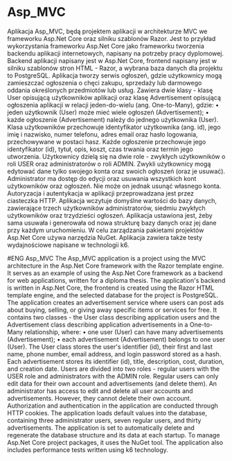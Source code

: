 # Asp_MVC
Aplikacja Asp_MVC, będą projektem aplikacji w architekturze MVC we frameworku Asp.Net Core oraz silniku szablonów Razor. 
Jest to przykład wykorzystania frameworku Asp.Net Core jako frameworku tworzenia backendu aplikacji internetowych, napisany na potrzeby pracy dyplomowej.
Backend aplikacji napisany jest w Asp.Net Core, frontend napisany jest w silniku szablonów stron HTML - Razor, a wybrana baza danych dla projektu to PostgreSQL.
Aplikacja tworzy serwis ogłoszeń, gdzie użytkownicy mogą zamieszczać ogłoszenia o chęci zakupu, sprzedaży lub darmowego oddania określonych przedmiotów lub usług. 
Zawiera dwie klasy - klasę User opisującą użytkowników aplikacji oraz klasę Advertisement opisującą ogłoszenia aplikacji w relacji  jeden-do-wielu (ang. One-to-Many), gdzie:
•	jeden użytkownik (User) może mieć wiele ogłoszeń (Advertisement);
•	każde ogłoszenie (Advertisement) należy do jednego użytkownika (User).
Klasa użytkowników przechowuje identyfikator użytkownika (ang. id), jego imię i nazwisko, numer telefonu, adres email oraz hasło logowania, przechowywane w postaci hasz. 
Każde ogłoszenie przechowuje jego identyfikator (id), tytuł, opis, koszt, czas trwania oraz termin jego utworzenia. 
Użytkownicy dzielą się na dwie role - zwykłych użytkowników o roli USER oraz administratorów o roli ADMIN. Zwykli użytkownicy mogą edytować dane tylko swojego konta oraz swoich ogłoszeń (oraz je usuwać). 
Administrator ma dostęp do edycji oraz usuwania wszystkich kont użytkowników oraz ogłoszeń. Nie może on jednak usunąć własnego konta. 
Autoryzacja i autentykacja w aplikacji przeprowadzana jest przez ciasteczka HTTP. 
Aplikacja wczytuje domyślne wartości do bazy danych, zawierające trzech użytkowników administratorów, siedmiu zwykłych użytkowników oraz trzydzieści ogłoszeń. 
Aplikacja ustawiona jest, żeby sama usuwała i generowała od nowa strukturę bazy danych oraz jej dane przy każdym  uruchomieniu. 
W celu zarządzania pakietami projektów Asp.Net Core używa narzędzia NuGet.
Aplikacja zawiera także testy wydajnościowe napisane w technologii k6.

#ENG
Asp_MVC
The Asp_MVC application is a project using the MVC architecture in the Asp.Net Core framework with the Razor template engine.
It serves as an example of using the Asp.Net Core framework as a backend for web applications, written for a diploma thesis.
The application's backend is written in Asp.Net Core, the frontend is created using the Razor HTML template engine, and the selected database for the project is PostgreSQL.
The application creates an advertisement service where users can post ads about buying, selling, or giving away specific items or services for free.
It contains two classes - the User class describing application users and the Advertisement class describing application advertisements in a One-to-Many relationship, where:
• one user (User) can have many advertisements (Advertisement);
• each advertisement (Advertisement) belongs to one user (User).
The User class stores the user's identifier (id), their first and last name, phone number, email address, and login password stored as a hash.
Each advertisement stores its identifier (id), title, description, cost, duration, and creation date.
Users are divided into two roles - regular users with the USER role and administrators with the ADMIN role. Regular users can only edit data for their own account and advertisements (and delete them).
An administrator has access to edit and delete all user accounts and advertisements. However, they cannot delete their own account.
Authorization and authentication in the application are conducted through HTTP cookies.
The application loads default values into the database, containing three administrator users, seven regular users, and thirty advertisements.
The application is set to automatically delete and regenerate the database structure and its data at each startup.
To manage Asp.Net Core project packages, it uses the NuGet tool.
The application also includes performance tests written using k6 technology.

